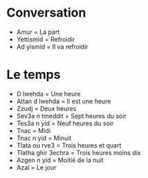 # Conversation

- Amur = La part
- Yettismid = Refroidir
- Ad yismid = Il va refroidir

# Le temps

- D lwehda = Une heure
- Attan d lwehda = Il est une heure
- Zzudj = Deux heures
- Sev3a n tmeddit = Sept heures du soir
- Tes3a n yid = Neuf heures du soir
- Tnac = Midi
- Tnac n yid = Minuit
- Tlata ou rve3 = Trois heures et quart
- Tlatha ghir 3echra = Trois heures moins dix
- Azgen n yid = Moitié de la nuit
- Azal = Le jour

